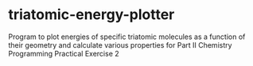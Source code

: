# triatomic-energy-plotter
Program to plot energies of specific triatomic molecules as a function of their geometry and calculate various properties for Part II Chemistry Programming Practical Exercise 2
